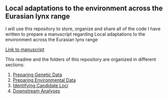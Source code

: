 ## Local adaptations to the environment across the Eurasian lynx range

I will use this repository to store, organize and share all of the code I have written to prepare a manuscript regarding Local adaptations to the environment across the Eurasian lynx range

[Link to manuscript]()

This readme and the folders of this repository are organized in different sections:

1. [Preparing Genetic Data](./1-Preparing_Genetic_Data/Preparing_Genetic_Data.md)
2. [Preparing Environmental Data](./2-Preparing_Environmental_Data/Preparing_Environmental_Data.md)
3. [Identifying Candidate Loci](./3-Identifying_Candidate_Loci/Identifying_Candidate_Loci.md)
4. [Downstream Analyses](./4-Downstream_Analyses/Downstream_Analyses.md)